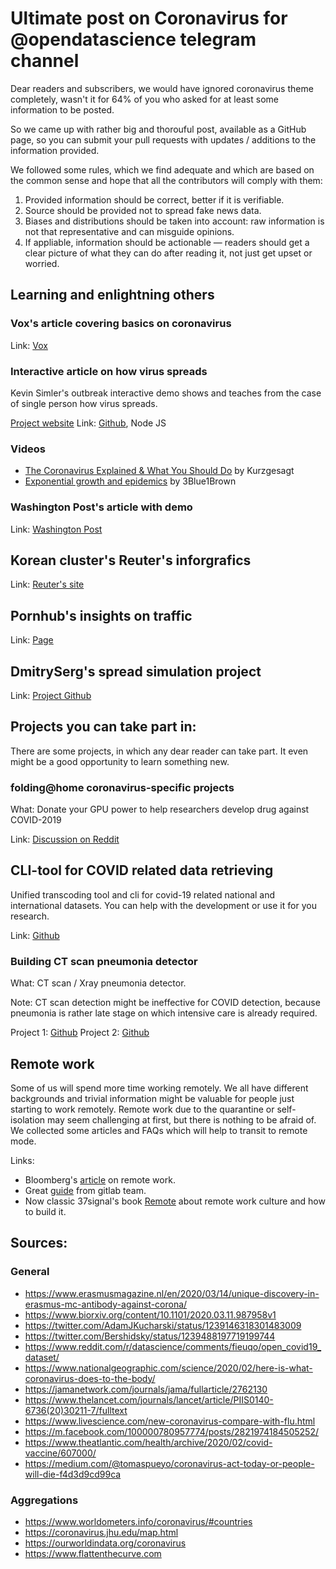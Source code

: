 # Ultimate post on Coronavirus for @opendatascience telegram channel 

Dear readers and subscribers, we would have ignored coronavirus theme completely, wasn't it for 64% of you who asked for at least some information to be posted.

So we came up with rather big and thorouful post, available as a GitHub page, so you can submit your pull requests with updates / additions to the information provided.

We followed some rules, which we find adequate and which are based on the common sense and hope that all the contributors will comply with them:

1. Provided information should be correct, better if it is verifiable.
2. Source should be provided not to spread fake news data.
3. Biases and distributions should be taken into account: raw information is not that representative and can misguide opinions.
4. If appliable, information should be actionable — readers should get a clear picture of what they can do after reading it, not just get upset or worried.

## Learning and enlightning others

### Vox's article covering basics on coronavirus

Link: [Vox](https://www.vox.com/science-and-health/2020/3/6/21161234/coronavirus-covid-19-science-outbreak-ends-endemic-vaccine)

### Interactive article on how virus spreads

Kevin Simler's outbreak interactive demo shows and teaches from the case of single person how virus spreads.

[Project website](https://www.meltingasphalt.com/interactive/outbreak/) 
Link: [Github](https://github.com/kevinsimler/outbreak), Node JS 

### Videos

* [The Coronavirus Explained & What You Should Do](https://youtu.be/BtN-goy9VOY) by Kurzgesagt
* [Exponential growth and epidemics](https://youtu.be/Kas0tIxDvrg) by 3Blue1Brown

### Washington Post's article with demo

Link: [Washington Post](https://www.washingtonpost.com/graphics/2020/world/corona-simulator/)

## Korean cluster's Reuter's inforgrafics

Link: [Reuter's  site](https://graphics.reuters.com/CHINA-HEALTH-SOUTHKOREA-CLUSTERS/0100B5G33SB/index.html)

## Pornhub's insights on traffic

Link: [Page](https://www.pornhub.com/insights/corona-virus)

## DmitrySerg's spread simulation project

Link: [Project Github](https://github.com/DmitrySerg/COVID-19)

## Projects you can take part in:

There are some projects, in which any dear reader can take part. It even might be a good opportunity to learn something new.

### folding@home coronavirus-specific projects

What: Donate your GPU power to help researchers develop drug against COVID-2019

Link: [Discussion on Reddit](https://www.reddit.com/r/pcmasterrace/comments/fhb5e4/coronavirus_specific_gpu_projects_are_now/)

## CLI-tool for COVID related data retrieving

Unified transcoding tool and cli for covid-19 related national and international datasets. You can help with the development or use it for you research.

Link: [Github](https://github.com/ggbaro/covid-health-ita)

### Building CT scan pneumonia detector

What: CT scan / Xray pneumonia detector.

Note: CT scan detection might be ineffective for COVID detection, because pneumonia is rather late stage on which intensive care is already required.

Project 1: [Github](https://github.com/JordanMicahBennett/SMART-CT-SCAN_BASED-COVID19_VIRUS_DETECTOR)
Project 2: [Github](https://github.com/ieee8023/covid-chestxray-dataset)


## Remote work

Some of us will spend more time working remotely. We all have different backgrounds and trivial information might be valuable for people just starting to work remotely.
Remote work due to the quarantine or self-isolation may seem challenging at first, but there is nothing to be afraid of. We collected some articles and FAQs which will help to transit to remote mode.

Links:
* Bloomberg's [article](https://www.bloomberg.com/news/articles/2020-03-15/how-to-work-from-home-tips-on-staying-healthy-sane-productive) on remote work.
* Great [guide](https://about.gitlab.com/company/culture/all-remote/guide/) from gitlab team.
* Now classic 37signal's book [Remote](https://basecamp.com/books/remote) about remote work culture and how to build it.


## Sources:

### General 

* https://www.erasmusmagazine.nl/en/2020/03/14/unique-discovery-in-erasmus-mc-antibody-against-corona/
* https://www.biorxiv.org/content/10.1101/2020.03.11.987958v1
* https://twitter.com/AdamJKucharski/status/1239146318301483009
* https://twitter.com/Bershidsky/status/1239488197719199744
* https://www.reddit.com/r/datascience/comments/fieuqo/open_covid19_dataset/
* https://www.nationalgeographic.com/science/2020/02/here-is-what-coronavirus-does-to-the-body/
* https://jamanetwork.com/journals/jama/fullarticle/2762130
* https://www.thelancet.com/journals/lancet/article/PIIS0140-6736(20)30211-7/fulltext
* https://www.livescience.com/new-coronavirus-compare-with-flu.html
* https://m.facebook.com/100000780957774/posts/2821974184505252/
* https://www.theatlantic.com/health/archive/2020/02/covid-vaccine/607000/
* https://medium.com/@tomaspueyo/coronavirus-act-today-or-people-will-die-f4d3d9cd99ca

### Aggregations
* https://www.worldometers.info/coronavirus/#countries
* https://coronavirus.jhu.edu/map.html
* https://ourworldindata.org/coronavirus
* https://www.flattenthecurve.com
